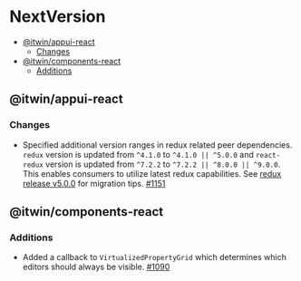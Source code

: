 # NextVersion <!-- omit from toc -->

- [@itwin/appui-react](#itwinappui-react)
  - [Changes](#changes)
- [@itwin/components-react](#itwincomponents-react)
  - [Additions](#additions)

## @itwin/appui-react

### Changes

- Specified additional version ranges in redux related peer dependencies. `redux` version is updated from `^4.1.0` to `^4.1.0 || ^5.0.0` and `react-redux` version is updated from `^7.2.2` to `^7.2.2 || ^8.0.0 || ^9.0.0`. This enables consumers to utilize latest redux capabilities. See [redux release v5.0.0](https://github.com/reduxjs/redux/releases/tag/v5.0.0) for migration tips. [#1151](https://github.com/iTwin/appui/pull/1151)

## @itwin/components-react

### Additions

- Added a callback to `VirtualizedPropertyGrid` which determines which editors should always be visible. [#1090](https://github.com/iTwin/appui/pull/1090)
